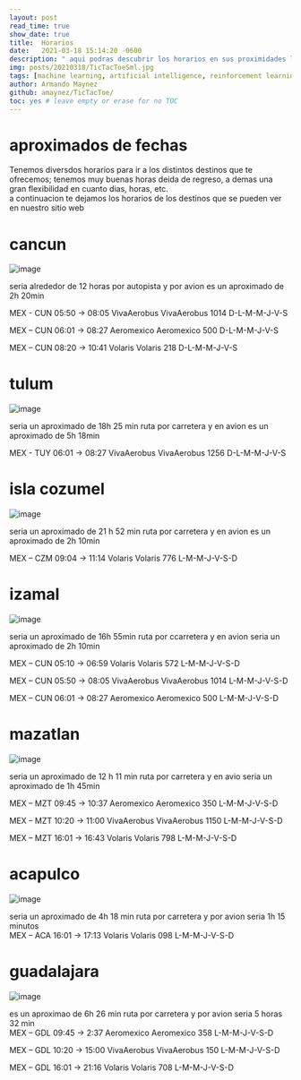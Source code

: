 ```yaml
---
layout: post
read_time: true
show_date: true
title:  Horarios 
date:   2021-03-18 15:14:20 -0600
description: " aqui podras descubrir los horarios en sus proximidades los cuales te podemos ofrecer"
img: posts/20210318/TicTacToeSml.jpg
tags: [machine learning, artificial intelligence, reinforcement learning, coding, python]
author: Armando Maynez
github: amaynez/TicTacToe/
toc: yes # leave empty or erase for no TOC
---
```

# aproximados de fechas  
Tenemos diversdos horarios para ir a los distintos destinos que te ofrecemos; tenemos muy buenas horas deida de regreso, a demas una gran flexibilidad en cuanto dias, horas, etc.   
a continuacion te dejamos los horarios de los destinos que se pueden ver en nuestro sitio web
   
# cancun   
![image](https://user-images.githubusercontent.com/99847355/165555078-cf661353-c915-457d-a8e8-96ca6f6de7d5.png)

seria alrededor de 12 horas por autopista y por avion es un aproximado de 2h 20min   

MEX - CUN
05:50 → 08:05
VivaAerobus
VivaAerobus 1014
D-L-M-M-J-V-S   

MEX – CUN
06:01 → 08:27
Aeromexico
Aeromexico 500
D-L-M-M-J-V-S   

MEX – CUN
08:20 → 10:41
Volaris
Volaris 218
D-L-M-M-J-V-S    

# tulum   
![image](https://user-images.githubusercontent.com/99847355/165555199-8ea9f3f4-3475-4991-8383-85260ae1ac41.png)

seria un aproximado de 18h 25 min ruta por carretera  y en avion es un aproximado de 5h 18min   


MEX - TUY   06:01 → 08:27   VivaAerobus   VivaAerobus 1256    D-L-M-M-J-V-S

# isla cozumel   
![image](https://user-images.githubusercontent.com/99847355/165555926-a627c0c9-8ee2-4c13-94f8-620e21b80814.png)


seria un aproximado de 21 h 52 min ruta por carretera y en avion es un aproximado de 2h 10min   

MEX – CZM   09:04 → 11:14    Volaris   Volaris 776    L-M-M-J-V-S-D

# izamal   
![image](https://user-images.githubusercontent.com/99847355/165555456-fa354d4e-427e-4555-9182-a8a8b125054d.png)

seria un aproximado de 16h 55min ruta por ccarretera y en avion seria un aproximado de 2h 10min   

MEX – CUN
05:10 → 06:59
Volaris
Volaris 572
L-M-M-J-V-S-D   

MEX – CUN
05:50 → 08:05
VivaAerobus
VivaAerobus 1014
L-M-M-J-V-S-D   

MEX – CUN
06:01 → 08:27
Aeromexico
Aeromexico 500
L-M-M-J-V-S-D

# mazatlan   
![image](https://user-images.githubusercontent.com/99847355/165556711-827c6695-c0bd-409c-b93d-4859ae7cb159.png)

seria un aproximado de 12 h 11 min ruta por carretera y en avio seria un aproximado de 1h 45min   

MEX – MZT
09:45 → 10:37
Aeromexico
Aeromexico 350
L-M-M-J-V-S-D   

MEX – MZT
10:20 → 11:00
VivaAerobus
VivaAerobus 1150
L-M-M-J-V-S-D    

MEX – MZT
16:01 → 16:43
Volaris
Volaris 798
L-M-M-J-V-S-D 

# acapulco   
![image](https://user-images.githubusercontent.com/99847355/165848686-84114028-1a3d-4e7a-8ce9-d696ed63e54e.png)

seria un aproximado de 4h 18 min ruta por carretera y por avion seria 1h 15 minutos   
MEX – ACA
16:01 → 17:13
Volaris
Volaris 098
L-M-M-J-V-S-D 

# guadalajara   
![image](https://user-images.githubusercontent.com/99847355/165848831-328e8850-3465-43d2-a285-69183c93da0c.png)   

es un aproximao de 6h 26 min ruta por carretera y por avion seria 5 horas 32 min   
MEX – GDL
09:45 → 2:37
Aeromexico
Aeromexico 358
L-M-M-J-V-S-D   

MEX – GDL
10:20 → 15:00
VivaAerobus
VivaAerobus 150
L-M-M-J-V-S-D    

MEX – GDL
16:01 → 21:16
Volaris
Volaris 708
L-M-M-J-V-S-D 


